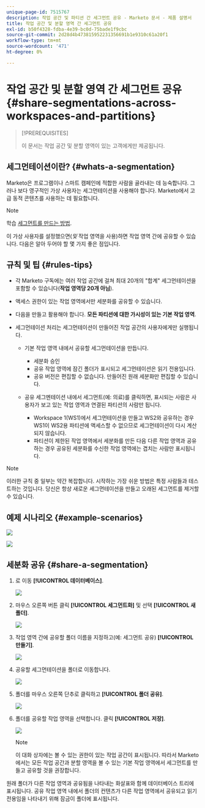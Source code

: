 ```yaml
---
unique-page-id: 7515767
description: 작업 공간 및 파티션 간 세그먼트 공유 - Marketo 문서 - 제품 설명서
title: 작업 공간 및 분할 영역 간 세그먼트 공유
exl-id: b50f4328-fdba-4e39-bc0d-75bade1f9cbc
source-git-commit: 2d28d4b473815952231356691b1e9310c61a20f1
workflow-type: tm+mt
source-wordcount: '471'
ht-degree: 0%

---
```


# 작업 공간 및 분할 영역 간 세그먼트 공유 {#share-segmentations-across-workspaces-and-partitions}

>[!PREREQUISITES]
>
>이 문서는 작업 공간 및 분할 영역이 있는 고객에게만 제공됩니다.

## 세그먼테이션이란? {#whats-a-segmentation}

Marketo은 프로그램이나 스마트 캠페인에 적합한 사람을 골라내는 데 능숙합니다. 그러나 보다 영구적인 가상 사용자는 세그먼테이션을 사용해야 합니다. Marketo에서 고급 동적 콘텐츠를 사용하는 데 필요합니다.

>[!NOTE]
>
>학습 [세그먼트를 만드는 방법](/help/marketo/product-docs/personalization/segmentation-and-snippets/segmentation/create-a-segmentation.md).

이 가상 사용자를 설정했으면(_및_ 작업 영역을 사용)하면 작업 영역 간에 공유할 수 있습니다. 다음은 알아 두어야 할 몇 가지 좋은 점입니다.

## 규칙 및 팁 {#rules-tips}

* 각 Marketo 구독에는 여러 작업 공간에 걸쳐 최대 20개의 &quot;합계&quot; 세그먼테이션을 포함할 수 있습니다(**작업 영역당 20개 아님**).
* 액세스 권한이 있는 작업 영역에서만 세분화를 공유할 수 있습니다.
* 다음을 만들고 활용해야 합니다. **모든 파티션에 대한 가시성이 있는 기본 작업 영역**.

* 세그먼테이션 처리는 세그먼테이션이 만들어진 작업 공간의 사용자에게만 실행됩니다.

   * 기본 작업 영역 내에서 공유할 세그먼테이션을 만듭니다.
      * 세분화 승인
      * 공유 작업 영역에 잠긴 폴더가 표시되고 세그먼테이션은 읽기 전용입니다.
      * 공유 버전은 편집할 수 없습니다. 만들어진 원래 세분화만 편집할 수 있습니다.

   * 공유 세그멘테이션 내에서 세그먼트(예: 의료)를 클릭하면, 표시되는 사람은 사용자가 보고 있는 작업 영역과 연결된 파티션의 사람만 됩니다.
      * Workspace 1(WS1)에서 세그먼테이션을 만들고 WS2와 공유하는 경우 WS1이 WS2용 파티션에 액세스할 수 없으므로 세그먼테이션이 다시 계산되지 않습니다.
      * 파티션이 제한된 작업 영역에서 세분화를 만든 다음 다른 작업 영역과 공유하는 경우 공유된 세분화를 수신한 작업 영역에는 겹치는 사람만 표시됩니다.

>[!NOTE]
>
>이러한 규칙 중 일부는 약간 복잡합니다. 시작하는 가장 쉬운 방법은 특정 사람들과 테스트하는 것입니다. 당신은 항상 새로운 세그먼테이션을 만들고 오래된 세그먼트를 제거할 수 있습니다.

## 예제 시나리오 {#example-scenarios}

![](assets/share-segmentations-across-workspaces-and-partitions-1.png)

![](assets/share-segmentations-across-workspaces-and-partitions-2.png)

## 세분화 공유 {#share-a-segmentation}

1. 로 이동 **[!UICONTROL 데이터베이스]**.

   ![](assets/share-segmentations-across-workspaces-and-partitions-3.png)

1. 마우스 오른쪽 버튼 클릭 **[!UICONTROL 세그먼트화]** 및 선택 **[!UICONTROL 새 폴더]**.

   ![](assets/share-segmentations-across-workspaces-and-partitions-4.png)

1. 작업 영역 간에 공유할 폴더 이름을 지정하고(예: 세그먼트 공유) **[!UICONTROL 만들기]**.

   ![](assets/share-segmentations-across-workspaces-and-partitions-5.png)

1. 공유할 세그먼테이션을 폴더로 이동합니다.

   ![](assets/share-segmentations-across-workspaces-and-partitions-6.png)

1. 폴더를 마우스 오른쪽 단추로 클릭하고 **[!UICONTROL 폴더 공유]**.

   ![](assets/share-segmentations-across-workspaces-and-partitions-7.png)

1. 폴더를 공유할 작업 영역을 선택합니다. 클릭 **[!UICONTROL 저장]**.

   ![](assets/share-segmentations-across-workspaces-and-partitions-8.png)

   >[!NOTE]
   >
   >이 대화 상자에는 볼 수 있는 권한이 있는 작업 공간이 표시됩니다. 따라서 Marketo에서는 모든 작업 공간과 분할 영역을 볼 수 있는 기본 작업 영역에서 세그먼트를 만들고 공유할 것을 권장합니다.

원래 폴더가 다른 작업 영역과 공유됨을 나타내는 화살표와 함께 데이터베이스 트리에 표시됩니다. 공유 작업 영역 내에서 폴더의 컨텐츠가 다른 작업 영역에서 공유되고 읽기 전용임을 나타내기 위해 잠금이 폴더에 표시됩니다.
